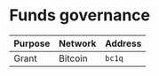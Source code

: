 # Funds governance

| Purpose | Network | Address |
| --- | --- | --- | 
| Grant | Bitcoin | `bc1q` | 

